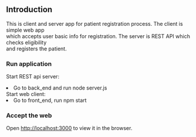 ## Introduction

This is client and server app for patient registration process. The client is simple web app <br>
which accepts user basic info for registration. The server is REST API which checks eligibility <br>
and registers the patient.


### Run application

Start REST api server:<br>
    <li>Go to back_end and run node server.js</li>
Start web client:<br>
    <li>Go to front_end, run npm start</li>
    

### Accept the web

Open [http://localhost:3000](http://localhost:3000) to view it in the browser.

